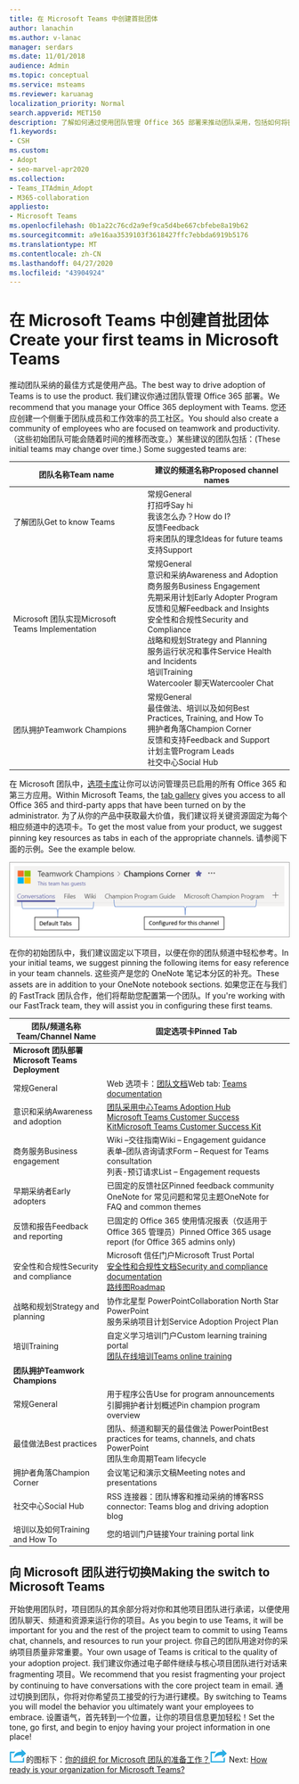 ```yaml
---
title: 在 Microsoft Teams 中创建首批团体
author: lanachin
ms.author: v-lanac
manager: serdars
ms.date: 11/01/2018
audience: Admin
ms.topic: conceptual
ms.service: msteams
ms.reviewer: karuanag
localization_priority: Normal
search.appverid: MET150
description: 了解如何通过使用团队管理 Office 365 部署来推动团队采用，包括如何将密钥资源作为选项卡固定在相应的频道中。
f1.keywords:
- CSH
ms.custom:
- Adopt
- seo-marvel-apr2020
ms.collection:
- Teams_ITAdmin_Adopt
- M365-collaboration
appliesto:
- Microsoft Teams
ms.openlocfilehash: 0b1a22c76cd2a9ef9ca5d4be667cbfebe8a19b62
ms.sourcegitcommit: a9e16aa3539103f3618427ffc7ebbda6919b5176
ms.translationtype: MT
ms.contentlocale: zh-CN
ms.lasthandoff: 04/27/2020
ms.locfileid: "43904924"
---
```

# <a name="create-your-first-teams-in-microsoft-teams"></a><span data-ttu-id="35045-103">在 Microsoft Teams 中创建首批团体</span><span class="sxs-lookup"><span data-stu-id="35045-103">Create your first teams in Microsoft Teams</span></span>

<span data-ttu-id="35045-104">推动团队采纳的最佳方式是使用产品。</span><span class="sxs-lookup"><span data-stu-id="35045-104">The best way to drive adoption of Teams is to use the product.</span></span> <span data-ttu-id="35045-105">我们建议你通过团队管理 Office 365 部署。</span><span class="sxs-lookup"><span data-stu-id="35045-105">We recommend that you manage your Office 365 deployment with Teams.</span></span> <span data-ttu-id="35045-106">您还应创建一个侧重于团队成员和工作效率的员工社区。</span><span class="sxs-lookup"><span data-stu-id="35045-106">You should also create a community of employees who are focused on teamwork and productivity.</span></span> <span data-ttu-id="35045-107">（这些初始团队可能会随着时间的推移而改变。）某些建议的团队包括：</span><span class="sxs-lookup"><span data-stu-id="35045-107">(These initial teams may change over time.) Some suggested teams are:</span></span>

| <span data-ttu-id="35045-108">团队名称</span><span class="sxs-lookup"><span data-stu-id="35045-108">Team name</span></span> | <span data-ttu-id="35045-109">建议的频道名称</span><span class="sxs-lookup"><span data-stu-id="35045-109">Proposed channel names</span></span> |
| --------- | ---------------------- |
| <span data-ttu-id="35045-110">了解团队</span><span class="sxs-lookup"><span data-stu-id="35045-110">Get to know Teams</span></span> | <span data-ttu-id="35045-111">常规</span><span class="sxs-lookup"><span data-stu-id="35045-111">General</span></span></br> <span data-ttu-id="35045-112">打招呼</span><span class="sxs-lookup"><span data-stu-id="35045-112">Say hi</span></span></br> <span data-ttu-id="35045-113">我该怎么办？</span><span class="sxs-lookup"><span data-stu-id="35045-113">How do I?</span></span></br><span data-ttu-id="35045-114">反馈</span><span class="sxs-lookup"><span data-stu-id="35045-114">Feedback</span></span> </br> <span data-ttu-id="35045-115">将来团队的理念</span><span class="sxs-lookup"><span data-stu-id="35045-115">Ideas for future teams</span></span> </br> <span data-ttu-id="35045-116">支持</span><span class="sxs-lookup"><span data-stu-id="35045-116">Support</span></span> |
| <span data-ttu-id="35045-117">Microsoft 团队实现</span><span class="sxs-lookup"><span data-stu-id="35045-117">Microsoft Teams Implementation</span></span> | <span data-ttu-id="35045-118">常规</span><span class="sxs-lookup"><span data-stu-id="35045-118">General</span></span> <br/> <span data-ttu-id="35045-119">意识和采纳</span><span class="sxs-lookup"><span data-stu-id="35045-119">Awareness and Adoption</span></span> <br/> <span data-ttu-id="35045-120">商务服务</span><span class="sxs-lookup"><span data-stu-id="35045-120">Business Engagement</span></span> <br/> <span data-ttu-id="35045-121">先期采用计划</span><span class="sxs-lookup"><span data-stu-id="35045-121">Early Adopter Program</span></span> <br/> <span data-ttu-id="35045-122">反馈和见解</span><span class="sxs-lookup"><span data-stu-id="35045-122">Feedback and Insights</span></span> <br/> <span data-ttu-id="35045-123">安全性和合规性</span><span class="sxs-lookup"><span data-stu-id="35045-123">Security and Compliance</span></span> <br/> <span data-ttu-id="35045-124">战略和规划</span><span class="sxs-lookup"><span data-stu-id="35045-124">Strategy and Planning</span></span> <br/> <span data-ttu-id="35045-125">服务运行状况和事件</span><span class="sxs-lookup"><span data-stu-id="35045-125">Service Health and Incidents</span></span> <br/> <span data-ttu-id="35045-126">培训</span><span class="sxs-lookup"><span data-stu-id="35045-126">Training</span></span> <br/> <span data-ttu-id="35045-127">Watercooler 聊天</span><span class="sxs-lookup"><span data-stu-id="35045-127">Watercooler Chat</span></span> |
| <span data-ttu-id="35045-128">团队拥护</span><span class="sxs-lookup"><span data-stu-id="35045-128">Teamwork Champions</span></span> | <span data-ttu-id="35045-129">常规</span><span class="sxs-lookup"><span data-stu-id="35045-129">General</span></span> <br/> <span data-ttu-id="35045-130">最佳做法、培训以及如何</span><span class="sxs-lookup"><span data-stu-id="35045-130">Best Practices, Training, and How To</span></span> <br/> <span data-ttu-id="35045-131">拥护者角落</span><span class="sxs-lookup"><span data-stu-id="35045-131">Champion Corner</span></span> <br/> <span data-ttu-id="35045-132">反馈和支持</span><span class="sxs-lookup"><span data-stu-id="35045-132">Feedback and Support</span></span> <br/> <span data-ttu-id="35045-133">计划主管</span><span class="sxs-lookup"><span data-stu-id="35045-133">Program Leads</span></span> <br/> <span data-ttu-id="35045-134">社交中心</span><span class="sxs-lookup"><span data-stu-id="35045-134">Social Hub</span></span> |

<span data-ttu-id="35045-135">在 Microsoft 团队中，[选项卡库](https://docs.microsoft.com/microsoftteams/platform/concepts/tabs/tabs-overview)让你可以访问管理员已启用的所有 Office 365 和第三方应用。</span><span class="sxs-lookup"><span data-stu-id="35045-135">Within Microsoft Teams, the [tab gallery](https://docs.microsoft.com/microsoftteams/platform/concepts/tabs/tabs-overview) gives you access to all Office 365 and third-party apps that have been turned on by the administrator.</span></span> <span data-ttu-id="35045-136">为了从你的产品中获取最大价值，我们建议将关键资源固定为每个相应频道中的选项卡。</span><span class="sxs-lookup"><span data-stu-id="35045-136">To get the most value from your product, we suggest pinning key resources as tabs in each of the appropriate channels.</span></span> <span data-ttu-id="35045-137">请参阅下面的示例。</span><span class="sxs-lookup"><span data-stu-id="35045-137">See the example below.</span></span>

![显示默认选项卡和自定义选项卡的屏幕截图](media/teams-adoption-tab-example.png)

<span data-ttu-id="35045-139">在你的初始团队中，我们建议固定以下项目，以便在你的团队频道中轻松参考。</span><span class="sxs-lookup"><span data-stu-id="35045-139">In your initial teams, we suggest pinning the following items for easy reference in your team channels.</span></span> <span data-ttu-id="35045-140">这些资产是您的 OneNote 笔记本分区的补充。</span><span class="sxs-lookup"><span data-stu-id="35045-140">These assets are in addition to your OneNote notebook sections.</span></span> <span data-ttu-id="35045-141">如果您正在与我们的 FastTrack 团队合作，他们将帮助您配置第一个团队。</span><span class="sxs-lookup"><span data-stu-id="35045-141">If you're working with our FastTrack team, they will assist you in configuring these first teams.</span></span> 

|<span data-ttu-id="35045-142">团队/频道名称</span><span class="sxs-lookup"><span data-stu-id="35045-142">Team/Channel Name</span></span> | <span data-ttu-id="35045-143">固定选项卡</span><span class="sxs-lookup"><span data-stu-id="35045-143">Pinned Tab</span></span> |
|----------------- | ---------- |
| <span data-ttu-id="35045-144">**Microsoft 团队部署**</span><span class="sxs-lookup"><span data-stu-id="35045-144">**Microsoft Teams Deployment**</span></span> ||
| <span data-ttu-id="35045-145">常规</span><span class="sxs-lookup"><span data-stu-id="35045-145">General</span></span> | <span data-ttu-id="35045-146">Web 选项卡：[团队文档](https://aka.ms/SuccessWithTeams)</span><span class="sxs-lookup"><span data-stu-id="35045-146">Web tab: [Teams documentation](https://aka.ms/SuccessWithTeams)</span></span> |
| <span data-ttu-id="35045-147">意识和采纳</span><span class="sxs-lookup"><span data-stu-id="35045-147">Awareness and adoption</span></span> | [<span data-ttu-id="35045-148">团队采用中心</span><span class="sxs-lookup"><span data-stu-id="35045-148">Teams Adoption Hub</span></span>](https://aka.ms/DriveTeamsAdoption)<br/>[<span data-ttu-id="35045-149">Microsoft Teams Customer Success Kit</span><span class="sxs-lookup"><span data-stu-id="35045-149">Microsoft Teams Customer Success Kit</span></span>](https://aka.ms/TeamsCustomerSuccess)|
| <span data-ttu-id="35045-150">商务服务</span><span class="sxs-lookup"><span data-stu-id="35045-150">Business engagement</span></span> | <span data-ttu-id="35045-151">Wiki –交往指南</span><span class="sxs-lookup"><span data-stu-id="35045-151">Wiki – Engagement guidance</span></span><br/><span data-ttu-id="35045-152">表单–团队咨询请求</span><span class="sxs-lookup"><span data-stu-id="35045-152">Form – Request for Teams consultation</span></span><br/><span data-ttu-id="35045-153">列表-预订请求</span><span class="sxs-lookup"><span data-stu-id="35045-153">List – Engagement requests</span></span> |
|<span data-ttu-id="35045-154">早期采纳者</span><span class="sxs-lookup"><span data-stu-id="35045-154">Early adopters</span></span> | <span data-ttu-id="35045-155">已固定的反馈社区</span><span class="sxs-lookup"><span data-stu-id="35045-155">Pinned feedback community</span></span> <br/> <span data-ttu-id="35045-156">OneNote for 常见问题和常见主题</span><span class="sxs-lookup"><span data-stu-id="35045-156">OneNote for FAQ and common themes</span></span> |
| <span data-ttu-id="35045-157">反馈和报告</span><span class="sxs-lookup"><span data-stu-id="35045-157">Feedback and reporting</span></span> | <span data-ttu-id="35045-158">已固定的 Office 365 使用情况报表（仅适用于 Office 365 管理员）</span><span class="sxs-lookup"><span data-stu-id="35045-158">Pinned Office 365 usage report (for Office 365 admins only)</span></span> |
| <span data-ttu-id="35045-159">安全性和合规性</span><span class="sxs-lookup"><span data-stu-id="35045-159">Security and compliance</span></span> | <span data-ttu-id="35045-160">Microsoft 信任门户</span><span class="sxs-lookup"><span data-stu-id="35045-160">Microsoft Trust Portal</span></span> <br/> [<span data-ttu-id="35045-161">安全性和合规性文档</span><span class="sxs-lookup"><span data-stu-id="35045-161">Security and compliance documentation</span></span>](https://docs.microsoft.com/office365/securitycompliance/index)<br/> [<span data-ttu-id="35045-162">路线图</span><span class="sxs-lookup"><span data-stu-id="35045-162">Roadmap</span></span>](https://docs.microsoft.com/office365/securitycompliance/security-roadmap) |
| <span data-ttu-id="35045-163">战略和规划</span><span class="sxs-lookup"><span data-stu-id="35045-163">Strategy and planning</span></span> | <span data-ttu-id="35045-164">协作北星型 PowerPoint</span><span class="sxs-lookup"><span data-stu-id="35045-164">Collaboration North Star PowerPoint</span></span> <br/> <span data-ttu-id="35045-165">服务采纳项目计划</span><span class="sxs-lookup"><span data-stu-id="35045-165">Service Adoption Project Plan</span></span> |
| <span data-ttu-id="35045-166">培训</span><span class="sxs-lookup"><span data-stu-id="35045-166">Training</span></span> | <span data-ttu-id="35045-167">自定义学习培训门户</span><span class="sxs-lookup"><span data-stu-id="35045-167">Custom learning training portal</span></span> <br/> [<span data-ttu-id="35045-168">团队在线培训</span><span class="sxs-lookup"><span data-stu-id="35045-168">Teams online training</span></span>](https://aka.ms/TeamsTraining) |
| <span data-ttu-id="35045-169">**团队拥护**</span><span class="sxs-lookup"><span data-stu-id="35045-169">**Teamwork Champions**</span></span>|  |
| <span data-ttu-id="35045-170">常规</span><span class="sxs-lookup"><span data-stu-id="35045-170">General</span></span> | <span data-ttu-id="35045-171">用于程序公告</span><span class="sxs-lookup"><span data-stu-id="35045-171">Use for program announcements</span></span> <br/> <span data-ttu-id="35045-172">引脚拥护者计划概述</span><span class="sxs-lookup"><span data-stu-id="35045-172">Pin champion program overview</span></span> |
| <span data-ttu-id="35045-173">最佳做法</span><span class="sxs-lookup"><span data-stu-id="35045-173">Best practices</span></span> | <span data-ttu-id="35045-174">团队、频道和聊天的最佳做法 PowerPoint</span><span class="sxs-lookup"><span data-stu-id="35045-174">Best practices for teams, channels, and chats PowerPoint</span></span> <br/> <span data-ttu-id="35045-175">团队生命周期</span><span class="sxs-lookup"><span data-stu-id="35045-175">Team lifecycle</span></span> |
| <span data-ttu-id="35045-176">拥护者角落</span><span class="sxs-lookup"><span data-stu-id="35045-176">Champion Corner</span></span> | <span data-ttu-id="35045-177">会议笔记和演示文稿</span><span class="sxs-lookup"><span data-stu-id="35045-177">Meeting notes and presentations</span></span> |
| <span data-ttu-id="35045-178">社交中心</span><span class="sxs-lookup"><span data-stu-id="35045-178">Social Hub</span></span> | <span data-ttu-id="35045-179">RSS 连接器：团队博客和推动采纳的博客</span><span class="sxs-lookup"><span data-stu-id="35045-179">RSS connector: Teams blog and driving adoption blog</span></span> |
| <span data-ttu-id="35045-180">培训以及如何</span><span class="sxs-lookup"><span data-stu-id="35045-180">Training and How To</span></span> | <span data-ttu-id="35045-181">您的培训门户链接</span><span class="sxs-lookup"><span data-stu-id="35045-181">Your training portal link</span></span> |

## <a name="making-the-switch-to-microsoft-teams"></a><span data-ttu-id="35045-182">向 Microsoft 团队进行切换</span><span class="sxs-lookup"><span data-stu-id="35045-182">Making the switch to Microsoft Teams</span></span>

<span data-ttu-id="35045-183">开始使用团队时，项目团队的其余部分将对你和其他项目团队进行承诺，以便使用团队聊天、频道和资源来运行你的项目。</span><span class="sxs-lookup"><span data-stu-id="35045-183">As you begin to use Teams, it will be important for you and the rest of the project team to commit to using Teams chat, channels, and resources to run your project.</span></span> <span data-ttu-id="35045-184">你自己的团队用途对你的采纳项目质量非常重要。</span><span class="sxs-lookup"><span data-stu-id="35045-184">Your own usage of Teams is critical to the quality of your adoption project.</span></span> <span data-ttu-id="35045-185">我们建议你通过电子邮件继续与核心项目团队进行对话来 fragmenting 项目。</span><span class="sxs-lookup"><span data-stu-id="35045-185">We recommend that you resist fragmenting your project by continuing to have conversations with the core project team in email.</span></span> <span data-ttu-id="35045-186">通过切换到团队，你将对你希望员工接受的行为进行建模。</span><span class="sxs-lookup"><span data-stu-id="35045-186">By switching to Teams you will model the behavior you ultimately want your employees to embrace.</span></span> <span data-ttu-id="35045-187">设置语气，首先转到一个位置，让你的项目信息更加轻松！</span><span class="sxs-lookup"><span data-stu-id="35045-187">Set the tone, go first, and begin to enjoy having your project information in one place!</span></span>  

<span data-ttu-id="35045-188">![描述下一步骤](media/teams-adoption-next-icon.png)的图标下：[你的组织 for Microsoft 团队的准备工作？](teams-adoption-assess-readiness.md)</span><span class="sxs-lookup"><span data-stu-id="35045-188">![An icon depicting the next step](media/teams-adoption-next-icon.png) Next: [How ready is your organization for Microsoft Teams?](teams-adoption-assess-readiness.md)</span></span>
